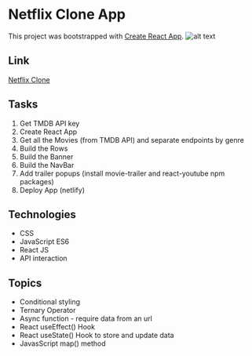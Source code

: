 # Netflix Clone App

This project was bootstrapped with [Create React App](https://github.com/facebook/create-react-app).
![alt text]([http://url/to/img.png](https://github.com/luisacmn/netflix-clone/blob/master/public/project-img.png?raw=true))

## Link
[Netflix Clone](https://netflix-clone-byluisacmn.netlify.app/)

## Tasks
1. Get TMDB API key
2. Create React App
3. Get all the Movies (from TMDB API) and separate endpoints by genre
4. Build the Rows
5. Build the Banner
6. Build the NavBar
7. Add trailer popups (install movie-trailer and react-youtube npm packages) 
8. Deploy App (netlify)

## Technologies
- CSS
- JavaScript ES6
- React JS
- API interaction

## Topics
- Conditional styling
- Ternary Operator 
- Async function - require data from an url
- React useEffect() Hook
- React useState() Hook to store and update data
- JavasScript map() method
